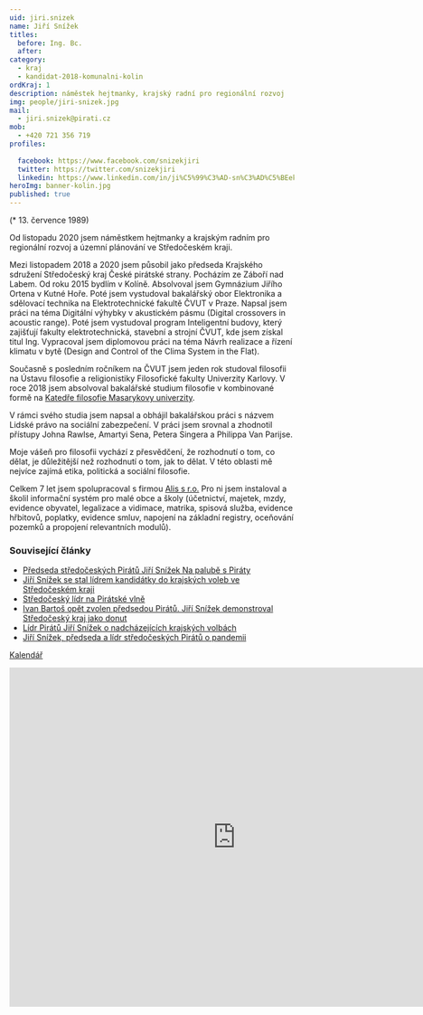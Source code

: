 ```yaml
---
uid: jiri.snizek
name: Jiří Snížek
titles:
  before: Ing. Bc.
  after:
category:
  - kraj
  - kandidat-2018-komunalni-kolin
ordKraj: 1
description: náměstek hejtmanky, krajský radní pro regionální rozvoj
img: people/jiri-snizek.jpg
mail:
  - jiri.snizek@pirati.cz
mob:
  - +420 721 356 719
profiles:
  
  facebook: https://www.facebook.com/snizekjiri
  twitter: https://twitter.com/snizekjiri
  linkedin: https://www.linkedin.com/in/ji%C5%99%C3%AD-sn%C3%AD%C5%BEek-60078272/
heroImg: banner-kolin.jpg
published: true  
---
```


(* 13. července 1989)

Od listopadu 2020 jsem náměstkem hejtmanky a krajským radním pro regionální rozvoj a územní plánování ve Středočeském kraji. 

Mezi listopadem 2018 a 2020 jsem působil jako předseda Krajského sdružení Středočeský kraj České pirátské strany. Pocházím ze Záboří nad Labem. Od roku 2015 bydlím v Kolíně.
Absolvoval jsem Gymnázium Jiřího Ortena v Kutné Hoře. Poté jsem vystudoval bakalářský obor Elektronika a sdělovací technika na Elektrotechnické fakultě ČVUT v Praze. Napsal jsem práci na téma Digitální výhybky v akustickém pásmu (Digital crossovers in acoustic range). Poté jsem vystudoval program Inteligentní budovy, který zajišťují fakulty elektrotechnická, stavební a strojní ČVUT, kde jsem získal titul Ing. Vypracoval jsem diplomovou práci na téma Návrh realizace a řízení klimatu v bytě (Design and Control of the Clima System in the Flat).

Současně s posledním ročníkem na ČVUT jsem jeden rok studoval filosofii na Ústavu filosofie a religionistiky Filosofické fakulty Univerzity Karlovy. V roce 2018 jsem absolvoval bakalářské studium filosofie v kombinované formě na [Katedře filosofie Masarykovy univerzity](https://is.muni.cz/osoba/450034).

V rámci svého studia jsem napsal a obhájil bakalářskou práci s názvem Lidské právo na sociální zabezpečení. V práci jsem srovnal a zhodnotil přístupy Johna Rawlse, Amartyi Sena, Petera Singera a Philippa Van Parijse. 

Moje vášeň pro filosofii vychází z přesvědčení, že rozhodnutí o tom, co dělat, je důležitější než rozhodnutí o tom, jak to dělat. V této oblasti mě nejvíce zajímá etika, politická a sociální filosofie.

Celkem 7 let jsem spolupracoval s firmou [Alis s r.o.](http://www.alis.cz) Pro ni jsem instaloval a školil informační systém pro malé obce a školy (účetnictví, majetek, mzdy, evidence obyvatel, legalizace a vidimace, matrika, spisová služba, evidence hřbitovů, poplatky, evidence smluv, napojení na základní registry, oceňování pozemků a propojení relevantních modulů).


### Související články

* [Předseda středočeských Pirátů Jiří Snížek Na palubě s Piráty](/aktuality/predseda-stredoceskych-piratu-jiri-snizek-na-palube-s-piraty.html)
* [Jiří Snížek se stal lídrem kandidátky do krajských voleb ve Středočeském kraji](/aktuality/jiri-snizek-se-stal-lidrem-kandidatky-do-krajskych-voleb-ve-stredoceskem-kraji.html)
* [Středočeský lídr na Pirátské vlně](/aktuality/stredocesky-lidr-na-piratske-vlne.html)
* [Ivan Bartoš opět zvolen předsedou Pirátů. Jiří Snížek demonstroval Středočeský kraj jako donut](/aktuality/ivan-bartos-opet-zvolen-predsedou-piratu-jiri-snizek-demonstroval-stredocesky-kraj-jako-donut.html)
* [Lídr Pirátů Jiří Snížek o nadcházejících krajských volbách](/aktuality/lidr-piratu-jiri-snizek-o-nadchazejicich-krajskych-volbach.html)
* [Jiří Snížek, předseda a lídr středočeských Pirátů o pandemii](/aktuality/jiri-snizek-predseda-a-lidr-stredoceskych-piratu-o-pandemii.html)

[Kalendář](https://webmail.kr-stredocesky.cz/owa/calendar/072f74f4c32d465c8cfc6672d9906d7b@kr-s.cz/674e7d322bb84764ae9ae44043716c1911043518251869948043/calendar.html)

<iframe src=https://webmail.kr-stredocesky.cz/owa/calendar/072f74f4c32d465c8cfc6672d9906d7b@kr-s.cz/674e7d322bb84764ae9ae44043716c1911043518251869948043" style="border: 0" width="800" height="600" frameborder="0" scrolling="no"></iframe>
